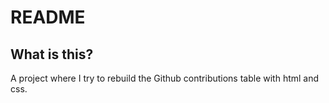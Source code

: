 # README

## What is this?

A project where I try to rebuild the Github contributions table with html and css.
